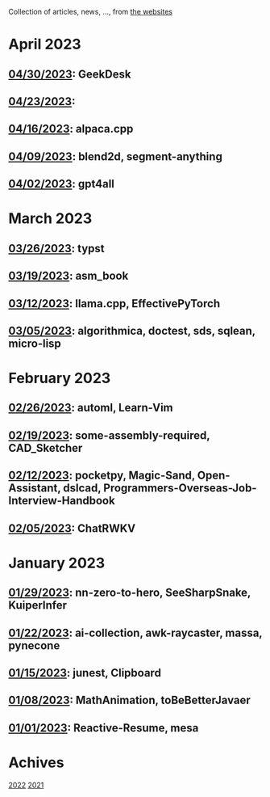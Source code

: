 Collection of articles, news, ..., from [the websites](sources.md)

# April 2023
## [04/30/2023](2023/0430.md): GeekDesk
## [04/23/2023](2023/0423.md):
## [04/16/2023](2023/0416.md): alpaca.cpp
## [04/09/2023](2023/0409.md): blend2d, segment-anything
## [04/02/2023](2023/0402.md): gpt4all

# March 2023
## [03/26/2023](2023/0326.md): typst
## [03/19/2023](2023/0319.md): asm_book
## [03/12/2023](2023/0312.md): llama.cpp, EffectivePyTorch
## [03/05/2023](2023/0305.md): algorithmica, doctest, sds, sqlean, micro-lisp

# February 2023
## [02/26/2023](2023/0226.md): automl, Learn-Vim
## [02/19/2023](2023/0219.md): some-assembly-required, CAD_Sketcher
## [02/12/2023](2023/0212.md): pocketpy, Magic-Sand, Open-Assistant, dslcad, Programmers-Overseas-Job-Interview-Handbook
## [02/05/2023](2023/0205.md): ChatRWKV

# January 2023
## [01/29/2023](2023/0129.md): nn-zero-to-hero, SeeSharpSnake, KuiperInfer
## [01/22/2023](2023/0122.md): ai-collection, awk-raycaster, massa, pynecone
## [01/15/2023](2023/0115.md): junest, Clipboard
## [01/08/2023](2023/0108.md): MathAnimation, toBeBetterJavaer
## [01/01/2023](2023/0101.md): Reactive-Resume, mesa

# Achives
[2022](Achive_2022.md)
[2021](Achive_2021.md)

